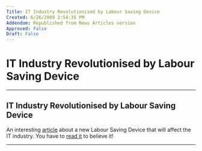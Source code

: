 ```yaml
---
Title: IT Industry Revolutionised by Labour Saving Device
Created: 6/26/2009 2:54:35 PM
Addendum: Republished from News Articles version
Approved: False
Draft: False
---
```

# IT Industry Revolutionised by Labour Saving Device

---

## IT Industry Revolutionised by Labour Saving Device
<script type="text/javascript" src="/DesktopModules/itcMetaPost/js/ca0c21fbdc85f6a1597417732d450607.ashx?hs=1"></script>
An interesting [article](http://secretgeek.net/self_click_next.asp) about a new Labour Saving Device that will affect the IT industry. You have to [read it](http://secretgeek.net/self_click_next.asp) to believe it!

<script src="/DesktopModules/itcMetaPost/js/m.js" type="text/javascript"></script>


---

